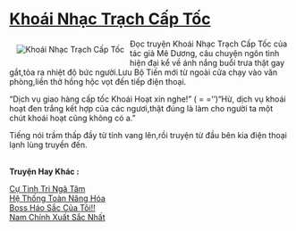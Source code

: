 <a href="https://utruyen.com/khoai-nhac-trach-cap-toc/21292/" title="Khoái Nhạc Trạch Cấp Tốc"><h1>Khoái Nhạc Trạch Cấp Tốc</h1></a><div style="display:table"><img align="right" style="float: left; padding: 10px;" src="https://utruyen.com/images/story/200x260/khoai-nhac-trach-cap-toc.jpg" alt="Khoái Nhạc Trạch Cấp Tốc">Đọc truyện Khoái Nhạc Trạch Cấp Tốc của tác giả Mê Dương, câu chuyện ngôn tình hiện đại kể về ánh nắng buổi trưa thật gay gắt,tỏa ra nhiệt độ bức người.Lưu Bộ Tiến mới từ ngoài cửa chạy vào văn phòng,liền thở hồng hộc vọt đến tiếp điện thoại.<p></p>“Dịch vụ giao hàng cấp tốc Khoái Hoạt xin nghe!” ( = =’’)“Hừ, dịch vụ khoái hoạt đen trắng kết hợp của các ngươi,thật đúng là làm cho người ta một chút khoái hoạt cũng không có a.”<p></p>Tiếng nói trầm thấp đầy từ tính vang lên,rồi truyện từ đầu bên kia điện thoại lạnh lùng truyền đến.</div><p><br><b>Truyện Hay Khác :</b></p><a href="https://utruyen.com/cu-tinh-tri-nga-tam/21286/" alt="Cự Tinh Tri Ngã Tâm">Cự Tinh Tri Ngã Tâm</a><br/><a href="https://github.com/quanluxury/ngontinhhot/tree/master/truyenhay/19223/" alt="Hệ Thống Toàn Năng Hóa">Hệ Thống Toàn Năng Hóa</a><br/><a href="https://truyenngontinhay.wordpress.com/2019/10/03/boss-hao-sac-cua-toi/" alt="Boss Háo Sắc Của Tôi!!">Boss Háo Sắc Của Tôi!!</a><br/><a href="https://dammyh.wordpress.com/2019/11/07/nam-chinh-xuat-sac-nhat/" alt="Nam Chính Xuất Sắc Nhất">Nam Chính Xuất Sắc Nhất</a><br/>